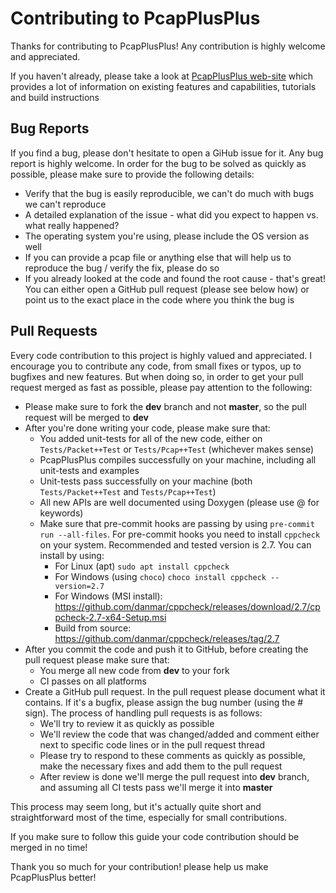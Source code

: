 # Contributing to PcapPlusPlus

Thanks for contributing to PcapPlusPlus! Any contribution is highly welcome and appreciated.

If you haven't already, please take a look at [PcapPlusPlus web-site](https://pcapplusplus.github.io) which provides a lot of information on existing features and capabilities, tutorials and build instructions

## Bug Reports

If you find a bug, please don't hesitate to open a GiHub issue for it. Any bug report is highly welcome. In order for the bug to be solved as quickly as possible, please make sure to provide the following details:
- Verify that the bug is easily reproducible, we can't do much with bugs we can't reproduce
- A detailed explanation of the issue - what did you expect to happen vs. what really happened?
- The operating system you're using, please include the OS version as well
- If you can provide a pcap file or anything else that will help us to reproduce the bug / verify the fix, please do so
- If you already looked at the code and found the root cause - that's great! You can either open a GitHub pull request (please see below how) or point us to the exact place in the code where you think the bug is

## Pull Requests

Every code contribution to this project is highly valued and appreciated. I encourage you to contribute any code, from small fixes or typos, up to bugfixes and new features. But when doing so, in order to get your pull request merged as fast as possible, please pay attention to the following:
- Please make sure to fork the **dev** branch and not **master**, so the pull request will be merged to **dev**
- After you're done writing your code, please make sure that:
   - You added unit-tests for all of the new code, either on `Tests/Packet++Test` or `Tests/Pcap++Test` (whichever makes sense)
   - PcapPlusPlus compiles successfully on your machine, including all unit-tests and examples
   - Unit-tests pass successfully on your machine (both `Tests/Packet++Test` and `Tests/Pcap++Test`)
   - All new APIs are well documented using Doxygen (please use @ for keywords)
   - Make sure that pre-commit hooks are passing by using `pre-commit run --all-files`. For pre-commit hooks you need to install `cppcheck` on your system. Recommended and tested version is 2.7. You can install by using:
     - For Linux (apt) `sudo apt install cppcheck`
     - For Windows (using `choco`) `choco install cppcheck --version=2.7`
     - For Windows (MSI install): https://github.com/danmar/cppcheck/releases/download/2.7/cppcheck-2.7-x64-Setup.msi
     - Build from source: https://github.com/danmar/cppcheck/releases/tag/2.7
- After you commit the code and push it to GitHub, before creating the pull request please make sure that:
   - You merge all new code from **dev** to your fork
   - CI passes on all platforms
- Create a GitHub pull request. In the pull request please document what it contains. If it's a bugfix, please assign the bug number (using the # sign). The process of handling pull requests is as follows:
   - We'll try to review it as quickly as possible
   - We'll review the code that was changed/added and comment either next to specific code lines or in the pull request thread
   - Please try to respond to these comments as quickly as possible, make the necessary fixes and add them to the pull request
   - After review is done we'll merge the pull request into **dev** branch, and assuming all CI tests pass we'll merge it into **master**

This process may seem long, but it's actually quite short and straightforward most of the time, especially for small contributions.

If you make sure to follow this guide your code contribution should be merged in no time!

Thank you so much for your contribution! please help us make PcapPlusPlus better!
